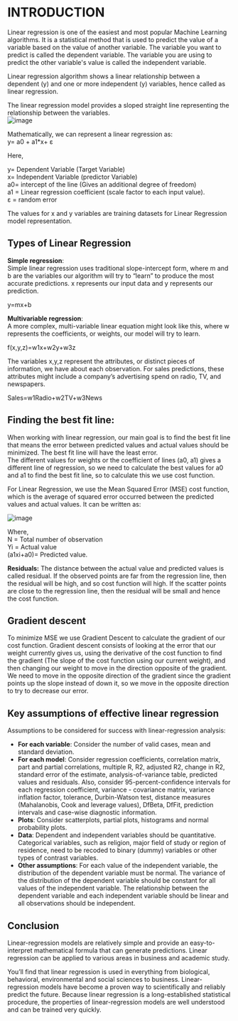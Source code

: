 # INTRODUCTION <br />
Linear regression is one of the easiest and most popular Machine Learning algorithms. It is a statistical method that is used to predict the value of a variable based on the value of another variable. The variable you want to predict is called the dependent variable. The variable you are using to predict the other variable's value is called the independent variable. <br />

Linear regression algorithm shows a linear relationship between a dependent (y) and one or more independent (y) variables, hence called as linear regression. <br />

The linear regression model provides a sloped straight line representing the relationship between the variables. <br />
![image](https://user-images.githubusercontent.com/98205162/198998660-af28252f-ed6f-47fc-9374-e5cfc153337e.png) <br />

Mathematically, we can represent a linear regression as: <br />
y= a0 + a1*x+ ε <br />

Here, <br />

y= Dependent Variable (Target Variable) <br />
x= Independent Variable (predictor Variable) <br />
a0= intercept of the line (Gives an additional degree of freedom) <br />
a1 = Linear regression coefficient (scale factor to each input value). <br />
ε = random error <br />

The values for x and y variables are training datasets for Linear Regression model representation. <br />

## Types of Linear Regression <br />

**Simple regression**: <br />
Simple linear regression uses traditional slope-intercept form, where m and b are the variables our algorithm will try to “learn” to produce the most accurate predictions. x represents our input data and y represents our prediction. <br />

y=mx+b <br />

**Multivariable regression**: <br />
A more complex, multi-variable linear equation might look like this, where w represents the coefficients, or weights, our model will try to learn. <br />

f(x,y,z)=w1x+w2y+w3z <br />

The variables x,y,z represent the attributes, or distinct pieces of information, we have about each observation. For sales predictions, these attributes might include a company’s advertising spend on radio, TV, and newspapers. <br />

Sales=w1Radio+w2TV+w3News <br />

## Finding the best fit line:

When working with linear regression, our main goal is to find the best fit line that means the error between predicted values and actual values should be minimized. The best fit line will have the least error. <br />
The different values for weights or the coefficient of lines (a0, a1) gives a different line of regression, so we need to calculate the best values for a0 and a1 to find the best fit line, so to calculate this we use cost function. <br />

For Linear Regression, we use the Mean Squared Error (MSE) cost function, which is the average of squared error occurred between the predicted values and actual values. It can be written as: <br />

![image](https://user-images.githubusercontent.com/98205162/199014517-5e759b2e-f415-455b-9fd8-ae6a6c083dac.png) <br />

Where, <br />
N = Total number of observation <br />
Yi = Actual value <br />
(a1xi+a0)= Predicted value. <br />

**Residuals:** The distance between the actual value and predicted values is called residual. If the observed points are far from the regression line, then the residual will be high, and so cost function will high. If the scatter points are close to the regression line, then the residual will be small and hence the cost function. <br />

## Gradient descent  <br />

To minimize MSE we use Gradient Descent to calculate the gradient of our cost function. Gradient descent consists of looking at the error that our weight currently gives us, using the derivative of the cost function to find the gradient (The slope of the cost function using our current weight), and then changing our weight to move in the direction opposite of the gradient. We need to move in the opposite direction of the gradient since the gradient points up the slope instead of down it, so we move in the opposite direction to try to decrease our error.  <br />

## Key assumptions of effective linear regression <br />

Assumptions to be considered for success with linear-regression analysis:

- **For each variable**: Consider the number of valid cases, mean and standard deviation. 
- **For each model**: Consider regression coefficients, correlation matrix, part and partial correlations, multiple R, R2, adjusted R2, change in R2, standard error of the     estimate, analysis-of-variance table, predicted values and residuals. Also, consider 95-percent-confidence intervals for each regression coefficient, variance -    covariance matrix, variance inflation factor, tolerance, Durbin-Watson test, distance measures (Mahalanobis, Cook and leverage values), DfBeta, DfFit, prediction       intervals and case-wise diagnostic information. 
- **Plots**: Consider scatterplots, partial plots, histograms and normal probability plots.
- **Data**: Dependent and independent variables should be quantitative. Categorical variables, such as religion, major field of study or region of residence, need to be       recoded to binary (dummy) variables or other types of contrast variables.  
- **Other assumptions**: For each value of the independent variable, the distribution of the dependent variable must be normal. The variance of the distribution of the         dependent variable should be constant for all values of the independent variable. The relationship between the dependent variable and each independent variable should   be linear and all observations should be independent.

## Conclusion <br />


Linear-regression models are relatively simple and provide an easy-to-interpret mathematical formula that can generate predictions. Linear regression can be applied to various areas in business and academic study. <br />

You’ll find that linear regression is used in everything from biological, behavioral, environmental and social sciences to business. Linear-regression models have become a proven way to scientifically and reliably predict the future. Because linear regression is a long-established statistical procedure, the properties of linear-regression models are well understood and can be trained very quickly.  <br />
